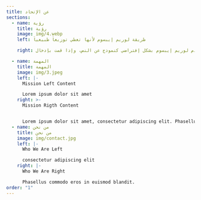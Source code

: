 ```yaml
---
title: عن الإتحاد
sections:
  - name: رؤية
    title: رؤية
    image: img/4.webp
    left: طريقة لوريم إيبسوم لأنها تعطي توزيعاَ طبيعياَ 

    right: هنا يوجد محتوى نصي" فتجعلها تبدو (أي الأحرف) وكأنها نص مقروء. العديد من برامح النشر المكتبي وبرامح تحرير صفحات الويب تستخدم لوريم إيبسوم بشكل إفتراضي كنموذج عن النص، وإذا قمت بإدخال "lorem ipsum" في أي محرك بحث ستظهر العديد من المواقع الحديثة العهد في نتائج البحث. على مدى السنين ظهرت نسخ جديدة ومختلفة من نص لوريم إيبسوم، أحياناً عن طريق الصدفة، وأحياناً عن عمد كإدخال بعض العبارات الفكاهية إليها.

  - name: المهمة
    title: المهمة
    image: img/3.jpeg
    left: |-
      Mission Left Content

      Lorem ipsum dolor sit amet
    right: >-
      M﻿ission Rigth Content


      Lorem ipsum dolor sit amet, consectetur adipiscing elit. Phasellus hendrerit nisi non placerat iaculis. Phasellus commodo eros in euismod blandit. Nullam volutpat quam a diam blandit luctus. Aenean eleifend .
  - name: من نحن
    title: من نحن
    image: img/contact.jpg
    left: |-
      W﻿ho We Are Left

      consectetur adipiscing elit 
    right: |-
      W﻿ho We Are Right

      Phasellus commodo eros in euismod blandit.
order: "1"
---
```


